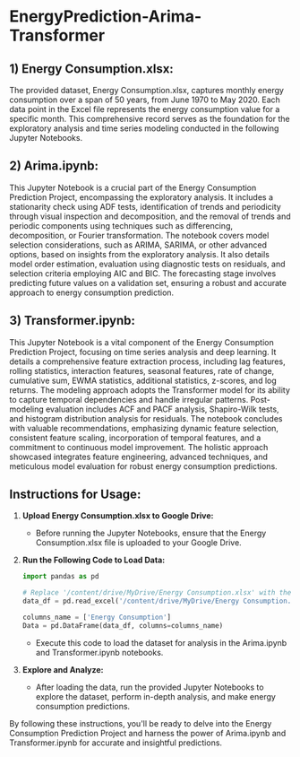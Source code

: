 # EnergyPrediction-Arima-Transformer

## 1) Energy Consumption.xlsx:

The provided dataset, Energy Consumption.xlsx, captures monthly energy consumption over a span of 50 years, from June 1970 to May 2020. Each data point in the Excel file represents the energy consumption value for a specific month. This comprehensive record serves as the foundation for the exploratory analysis and time series modeling conducted in the following Jupyter Notebooks.

## 2) Arima.ipynb:

This Jupyter Notebook is a crucial part of the Energy Consumption Prediction Project, encompassing the exploratory analysis. It includes a stationarity check using ADF tests, identification of trends and periodicity through visual inspection and decomposition, and the removal of trends and periodic components using techniques such as differencing, decomposition, or Fourier transformation. The notebook covers model selection considerations, such as ARIMA, SARIMA, or other advanced options, based on insights from the exploratory analysis. It also details model order estimation, evaluation using diagnostic tests on residuals, and selection criteria employing AIC and BIC. The forecasting stage involves predicting future values on a validation set, ensuring a robust and accurate approach to energy consumption prediction.

## 3) Transformer.ipynb:

This Jupyter Notebook is a vital component of the Energy Consumption Prediction Project, focusing on time series analysis and deep learning. It details a comprehensive feature extraction process, including lag features, rolling statistics, interaction features, seasonal features, rate of change, cumulative sum, EWMA statistics, additional statistics, z-scores, and log returns. The modeling approach adopts the Transformer model for its ability to capture temporal dependencies and handle irregular patterns. Post-modeling evaluation includes ACF and PACF analysis, Shapiro-Wilk tests, and histogram distribution analysis for residuals. The notebook concludes with valuable recommendations, emphasizing dynamic feature selection, consistent feature scaling, incorporation of temporal features, and a commitment to continuous model improvement. The holistic approach showcased integrates feature engineering, advanced techniques, and meticulous model evaluation for robust energy consumption predictions.

## Instructions for Usage:

1. **Upload Energy Consumption.xlsx to Google Drive:**
   - Before running the Jupyter Notebooks, ensure that the Energy Consumption.xlsx file is uploaded to your Google Drive.

2. **Run the Following Code to Load Data:**
   ```python
   import pandas as pd

   # Replace '/content/drive/MyDrive/Energy Consumption.xlsx' with the path where you uploaded the file.
   data_df = pd.read_excel('/content/drive/MyDrive/Energy Consumption.xlsx')
   
   columns_name = ['Energy Consumption']
   Data = pd.DataFrame(data_df, columns=columns_name)
   ```
   - Execute this code to load the dataset for analysis in the Arima.ipynb and Transformer.ipynb notebooks.

3. **Explore and Analyze:**
   - After loading the data, run the provided Jupyter Notebooks to explore the dataset, perform in-depth analysis, and make energy consumption predictions.

By following these instructions, you'll be ready to delve into the Energy Consumption Prediction Project and harness the power of Arima.ipynb and Transformer.ipynb for accurate and insightful predictions.
